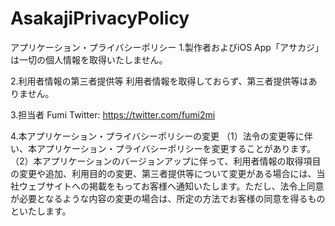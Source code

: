 # AsakajiPrivacyPolicy

アプリケーション・プライバシーポリシー
1.製作者およびiOS App「アサカジ」は一切の個人情報を取得いたしません。

2.利用者情報の第三者提供等
利用者情報を取得しておらず、第三者提供等はありません。

3.担当者
Fumi
Twitter: https://twitter.com/fumi2mi

4.本アプリケーション・プライバシーポリシーの変更
（1）法令の変更等に伴い、本アプリケーション・プライバシーポリシーを変更することがあります。
（2）本アプリケーションのバージョンアップに伴って、利用者情報の取得項目の変更や追加、利用目的の変更、第三者提供等について変更がある場合には、当社ウェブサイトへの掲載をもってお客様へ通知いたします。ただし、法令上同意が必要となるような内容の変更の場合は、所定の方法でお客様の同意を得るものといたします。
